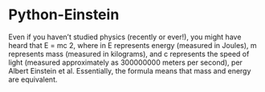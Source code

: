 # Python-Einstein

Even if you haven’t studied physics (recently or ever!), you might have heard that E = mc 2, where in E represents energy (measured in Joules), m represents mass (measured in kilograms), and c represents the speed of light (measured approximately as 300000000 meters per second), per Albert Einstein et al. Essentially, the formula means that mass and energy are equivalent.
